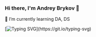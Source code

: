 ### Hi there, I'm Andrey Brykov 👋

🌱 I’m currently learning DA, DS

[![Typing SVG](https://readme-typing-svg.herokuapp.com?color=%2336BCF7&lines=data+analytics+/+big+data+/...)](https://git.io/typing-svg)

<!--
**AndreyBrykov/AndreyBrykov** is a ✨ _special_ ✨ repository because its `README.md` (this file) appears on your GitHub profile.

Here are some ideas to get you started:

- 🔭 I’m currently working on ...
- 🌱 I’m currently learning DA, DS
- 👯 I’m looking to collaborate on ...
- 🤔 I’m looking for help with ...
- 💬 Ask me about ...
- 📫 How to reach me: ...
- 😄 Pronouns: ...
- ⚡ Fun fact: ...
-->
